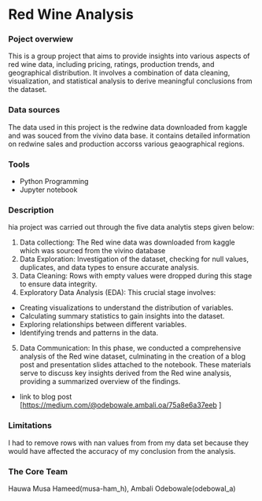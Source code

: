 # Red Wine Analysis

### Poject overwiew
This is a group project that aims to provide insights into various aspects of red wine data, including pricing, ratings, production trends, and geographical distribution. It involves a combination of data cleaning, visualization, and statistical analysis to derive meaningful conclusions from the dataset.

### Data sources 
The data used in this project is the redwine data downloaded from kaggle and was souced from the vivino data base. it contains detailed information on redwine sales and production accorss various geaographical regions.

### Tools
- Python Programming
- Jupyter notebook

### Description
hia project was carried out through the five data analytis steps given below:
1. Data collectiong: 
The Red wine data was downloaded from kaggle which was sourced from the vivino database
2. Data Exploration:
Investigation of the dataset, checking for null values, duplicates, and data types to ensure accurate analysis.
3. Data Cleaning:
Rows with empty values were dropped during this stage to ensure data integrity.
4. Exploratory Data Analysis (EDA):
This crucial stage involves:
* Creating visualizations to understand the distribution of variables.
* Calculating summary statistics to gain insights into the dataset.
* Exploring relationships between different variables.
* Identifying trends and patterns in the data.
5. Data Communication:
In this phase, we conducted a comprehensive analysis of the Red wine dataset, culminating in the creation of a blog post 
and presentation slides attached to the notebook. These materials serve to discuss  key insights derived from the Red wine analysis, providing 
a summarized overview of the findings.
* link to blog post [https://medium.com/@odebowale.ambali.oa/75a8e6a37eeb ]

### Limitations
I had to remove rows with  nan values from from my data set because they would have affected the accuracy of my  conclusion from the analysis.

### The Core Team
Hauwa Musa Hameed(musa-ham_h), Ambali Odebowale(odebowal_a)
